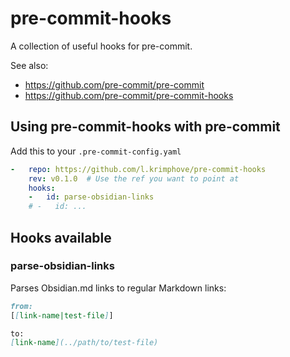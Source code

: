 # pre-commit-hooks

A collection of useful hooks for pre-commit.

See also:
- https://github.com/pre-commit/pre-commit
- https://github.com/pre-commit/pre-commit-hooks

## Using pre-commit-hooks with pre-commit

Add this to your `.pre-commit-config.yaml`

```yaml
-   repo: https://github.com/l.krimphove/pre-commit-hooks
    rev: v0.1.0  # Use the ref you want to point at
    hooks:
    -   id: parse-obsidian-links
    # -   id: ...
```

## Hooks available

### parse-obsidian-links
Parses Obsidian.md links to regular Markdown links:
```markdown
from:
[[link-name|test-file]]

to:
[link-name](../path/to/test-file)
```